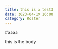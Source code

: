 ```yaml
--- 
title: this is a test3 
date: 2023-04-19 16:00 
category: Roster 
--- 
```


#aaaa

this is the body 
